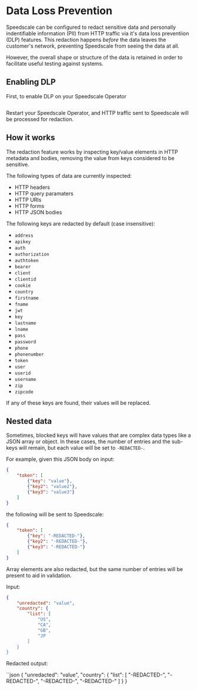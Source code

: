 # Data Loss Prevention

Speedscale can be configured to redact sensitive data and personally indentifiable information (PII) from HTTP traffic via it's data loss preventiion (DLP) features.
This redaction happens _before_ the data leaves the customer's network, preventing Speedscale from seeing the data at all.

However, the overall shape or structure of the data is retained in order to facilitate useful testing against systems.

## Enabling DLP

First, to enable DLP on your Speedscale Operator

```shell
```

Restart your Speedscale Operator, and HTTP traffic sent to Speedscale will be processed for redaction.


## How it works

The redaction feature works by inspecting key/value elements in HTTP metadata and bodies, removing the value from keys considered to be sensitive.

The following types of data are currently inspected:

 * HTTP headers
 * HTTP query paramaters
 * HTTP URIs
 * HTTP forms
 * HTTP JSON bodies

The following keys are redacted by default (case insensitive):

 *  `address`
 *  `apikey`
 *  `auth`
 *  `authorization`
 *  `authtoken`
 *  `bearer`
 *  `client`
 *  `clientid`
 *  `cookie`
 *  `country`
 *  `firstname`
 *  `fname`
 *  `jwt`
 *  `key`
 *  `lastname`
 *  `lname`
 *  `pass`
 *  `password`
 *  `phone`
 *  `phonenumber`
 *  `token`
 *  `user`
 *  `userid`
 *  `username`
 *  `zip`
 *  `zipcode`

If any of these keys are found, their values will be replaced.

## Nested data

Sometimes, blocked keys will have values that are complex data types like a JSON array or object.
In these cases, the number of entries and the sub-keys will remain, but each value will be set to `-REDACTED-`.

For example, given this JSON body on input:

```json
{
    "token": [
        {"key": "value"},
        {"key2": "value2"},
        {"key3": "value3"}
    ]
}
```

the following will be sent to Speedscale:

```json
{
    "token": [
        {"key": "-REDACTED-"},
        {"key2": "-REDACTED-"},
        {"key3": "-REDACTED-"}
    ]
}
```

Array elements are also redacted, but the same number of entries will be present to aid in validation.

Input:

```json
{
    "unredacted": "value",
    "country": {
        "list": [
            "US",
            "CA",
            "GB",
            "JP
        ]
    }
}
```

Redacted output:

``json
{
    "unredacted": "value",
    "country": {
        "list": [
            "-REDACTED-",
            "-REDACTED-",
            "-REDACTED-",
            "-REDACTED-"
        ]
    }
}
```
